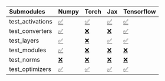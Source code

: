 | Submodules       | Numpy                                                                                                                           | Torch                                                                                                                           | Jax                                                                                                                             | Tensorflow                                                                                                                      |
|:-----------------|:--------------------------------------------------------------------------------------------------------------------------------|:--------------------------------------------------------------------------------------------------------------------------------|:--------------------------------------------------------------------------------------------------------------------------------|:--------------------------------------------------------------------------------------------------------------------------------|
| test_activations | <a href="https://github.com/unifyai/ivy/runs/7818459958?check_suite_focus=true" rel="noopener noreferrer" target="_blank">✅</a> | <a href="https://github.com/unifyai/ivy/runs/7818460095?check_suite_focus=true" rel="noopener noreferrer" target="_blank">✅</a> | <a href="https://github.com/unifyai/ivy/runs/7818460229?check_suite_focus=true" rel="noopener noreferrer" target="_blank">✅</a> | <a href="https://github.com/unifyai/ivy/runs/7818460537?check_suite_focus=true" rel="noopener noreferrer" target="_blank">✅</a> |
| test_converters  | <a href="https://github.com/unifyai/ivy/runs/7818459984?check_suite_focus=true" rel="noopener noreferrer" target="_blank">✅</a> | <a href="https://github.com/unifyai/ivy/runs/7818460117?check_suite_focus=true" rel="noopener noreferrer" target="_blank">❌</a> | <a href="https://github.com/unifyai/ivy/runs/7818460249?check_suite_focus=true" rel="noopener noreferrer" target="_blank">❌</a> | <a href="https://github.com/unifyai/ivy/runs/7818460613?check_suite_focus=true" rel="noopener noreferrer" target="_blank">✅</a> |
| test_layers      | <a href="https://github.com/unifyai/ivy/runs/7818460004?check_suite_focus=true" rel="noopener noreferrer" target="_blank">✅</a> | <a href="https://github.com/unifyai/ivy/runs/7818460143?check_suite_focus=true" rel="noopener noreferrer" target="_blank">❌</a> | <a href="https://github.com/unifyai/ivy/runs/7818460268?check_suite_focus=true" rel="noopener noreferrer" target="_blank">✅</a> | <a href="https://github.com/unifyai/ivy/runs/7818460649?check_suite_focus=true" rel="noopener noreferrer" target="_blank">✅</a> |
| test_modules     | <a href="https://github.com/unifyai/ivy/runs/7818460027?check_suite_focus=true" rel="noopener noreferrer" target="_blank">✅</a> | <a href="https://github.com/unifyai/ivy/runs/7818460162?check_suite_focus=true" rel="noopener noreferrer" target="_blank">❌</a> | <a href="https://github.com/unifyai/ivy/runs/7818460309?check_suite_focus=true" rel="noopener noreferrer" target="_blank">❌</a> | <a href="https://github.com/unifyai/ivy/runs/7818460683?check_suite_focus=true" rel="noopener noreferrer" target="_blank">❌</a> |
| test_norms       | <a href="https://github.com/unifyai/ivy/runs/7818460046?check_suite_focus=true" rel="noopener noreferrer" target="_blank">❌</a> | <a href="https://github.com/unifyai/ivy/runs/7818460183?check_suite_focus=true" rel="noopener noreferrer" target="_blank">❌</a> | <a href="https://github.com/unifyai/ivy/runs/7818460367?check_suite_focus=true" rel="noopener noreferrer" target="_blank">❌</a> | <a href="https://github.com/unifyai/ivy/runs/7818460709?check_suite_focus=true" rel="noopener noreferrer" target="_blank">❌</a> |
| test_optimizers  | <a href="https://github.com/unifyai/ivy/runs/7818460078?check_suite_focus=true" rel="noopener noreferrer" target="_blank">✅</a> | <a href="https://github.com/unifyai/ivy/runs/7818460208?check_suite_focus=true" rel="noopener noreferrer" target="_blank">✅</a> | <a href="https://github.com/unifyai/ivy/runs/7818460453?check_suite_focus=true" rel="noopener noreferrer" target="_blank">✅</a> | <a href="https://github.com/unifyai/ivy/runs/7818460752?check_suite_focus=true" rel="noopener noreferrer" target="_blank">✅</a> |